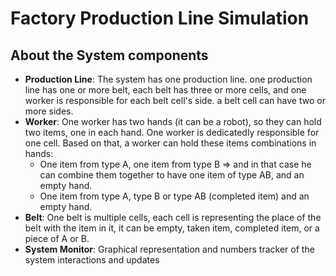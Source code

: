 # Factory Production Line Simulation

## About the System components
- **Production Line**: The system has one production line. one production line has one or more belt, each belt has three or more cells, and one worker is responsible for each belt cell's side. a belt cell can have two or more sides.
- **Worker**: One worker has two hands (it can be a robot), so they can hold two items, one in each hand. One worker is dedicatedly responsible for one cell. Based on that, a worker can hold these items combinations in hands:
  - One item from type A, one item from type B => and in that case he can combine them together to have one item of type AB, and an empty hand.
  - One item from type A, type B or type AB (completed item) and an empty hand.
- **Belt**: One belt is multiple cells, each cell is representing the place of the belt with the item in it, it can be empty, taken item, completed item, or a piece of A or B.
- **System Monitor**: Graphical representation and numbers tracker of the system interactions and updates


  